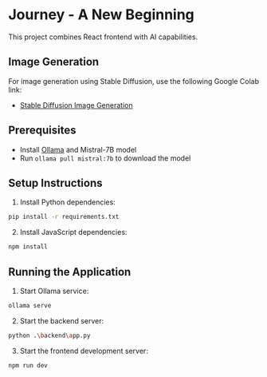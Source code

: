 # Journey - A New Beginning

This project combines React frontend with AI capabilities.

## Image Generation

For image generation using Stable Diffusion, use the following Google Colab link:
- [Stable Diffusion Image Generation](https://colab.research.google.com/drive/1NqXO83_tATvxKYmzlHUYZ2PnGPnpNvS7?usp=sharing)

## Prerequisites

- Install [Ollama](https://ollama.com/) and Mistral-7B model
- Run `ollama pull mistral:7b` to download the model

## Setup Instructions

1. Install Python dependencies:
```bash
pip install -r requirements.txt
```

2. Install JavaScript dependencies:
```bash
npm install
```

## Running the Application

1. Start Ollama service:
```bash
ollama serve
```

2. Start the backend server:
```bash
python .\backend\app.py
```

3. Start the frontend development server:
```bash
npm run dev
```


